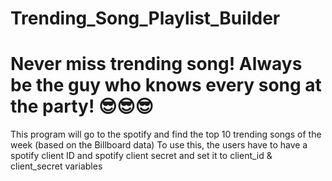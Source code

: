 # Trending_Song_Playlist_Builder
# Never miss trending song! Always be the guy who knows every song at the party! 😎😎😎
This program will go to the spotify and find the top 10 trending songs of the week (based on the Billboard data)
To use this, the users have to have a spotify client ID and spotify client secret and set it to client_id & client_secret variables
